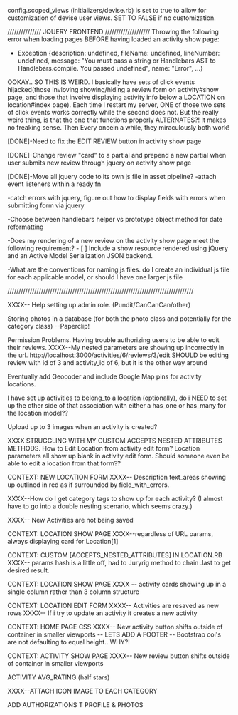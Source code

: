 config.scoped_views (initializers/devise.rb) is set to true to allow for customization of devise user views. SET TO FALSE if no customization.


/////////////// JQUERY FRONTEND ////////////////////
Throwing the following error when loading pages BEFORE having loaded an activity show page:
  - Exception {description: undefined, fileName: undefined, lineNumber: undefined, message: "You must pass a string or Handlebars AST to Handlebars.compile. You passed undefined", name: "Error", …}

OOKAY.. SO THIS IS WEIRD.
    I basically have sets of click events hijacked(those invloving showing/hiding a review form on activity#show page, and those that involve displaying activity info below a LOCATION on location#index page). Each time I restart my server, ONE of those two sets of click events works correctly while the second does not. But the really weird thing, is that the one that functions properly ALTERNATES?! It makes no freaking sense. Then Every oncein a while, they miraculously both work!

[DONE]-Need to fix the EDIT REVIEW button in activity show page

[DONE]-Change review "card" to a partial and prepend a new partial when user submits new review through jquery on activity show page

[DONE]-Move all jquery code to its own js file in asset pipeline?
  -attach event listeners within a ready fn

-catch errors with jquery, figure out how to display fields with errors when submitting form via jquery

-Choose between handlebars helper vs prototype object method for date reformatting


-Does my rendering of a new review on the activity show page meet the following requirement?
    - [ ] Include a show resource rendered using jQuery and an Active Model Serialization JSON backend.

-What are the conventions for naming js files. do I create an individual js file for each applicable model, or should I have one larger js file

///////////////////////////////////////////////////////////////////////////////////


XXXX-- Help setting up admin role. (Pundit/CanCanCan/other)


Storing photos in a database (for both the photo class and potentially for the category class)
--Paperclip!


Permission Problems. Having trouble authorizing users to be able to edit their reviews.
XXXX--My nested parameters are showing up incorrectly in the url. http://localhost:3000/activities/6/reviews/3/edit SHOULD be editing review with id of 3 and activity_id of 6, but it is the other way around

Eventually add Geocoder and include Google Map pins for activity locations.

I have set up activities to belong_to a location (optionally), do i NEED to set up the other side of that association with either a has_one or has_many for the location model??

Upload up to 3 images when an activity is created?

XXXX STRUGGLING WITH MY CUSTOM ACCEPTS NESTED ATTRIBUTES METHODS. How to Edit Location from activity edit form? Location parameters all show up blank in activity edit form. Should someone even be able to edit a location from that form??

CONTEXT: NEW LOCATION FORM
XXXX-- Description text_areas showing up outlined in red as if surrounded by field_with_errors.

XXXX--How do I get category tags to show up for each activity? (I almost have to go into a double nesting scenario, which seems crazy.)

XXXX-- New Activities are not being saved

CONTEXT: LOCATION SHOW PAGE
XXXX--regardless of URL params, always displaying card for Location[1]

CONTEXT: CUSTOM [ACCEPTS_NESTED_ATTRIBUTES] IN LOCATION.RB
XXXX-- params hash is a little off, had to Juryrig method to chain .last to get desired result.

CONTEXT: LOCATION SHOW PAGE
XXXX -- activity cards showing up in a single column rather than 3 column structure

CONTEXT: LOCATION EDIT FORM
XXXX-- Activities are resaved as new rows
XXXX-- If i try to update an activity it creates a new activity


CONTEXT: HOME PAGE CSS
XXXX-- New activity button shifts outside of container in smaller viewports
-- LETS ADD A FOOTER
-- Bootstrap col's are not defaulting to equal height.. WHY?!

CONTEXT: ACTIVITY SHOW PAGE
XXXX-- New review button shifts outside of container in smaller viewports

ACTIVITY AVG_RATING (half stars)

XXXX--ATTACH ICON IMAGE TO EACH CATEGORY

ADD AUTHORIZATIONS T PROFILE & PHOTOS
